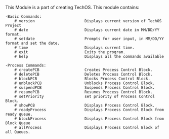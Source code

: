 This Module is a part of creating TechOS.
This module contains:

    -Basic Commands:
        # version                      Displays current version of TechOS Project
        # date                         Displays current date in MM/DD/YY format.
        # setdate                      Prompts for user input, in MM/DD/YY format and set the date.
        # time                         Displays current time.
        # exit                         Exits the program.
        # help                         Displays all the commands available 

    -Process Commands:
        # createPCB                    Creates Process Control Block.
        # deletePCB                    Deletes Process Control Block.
        # blockPCB                     Blocks Process Control Block.
        # unblockPCB                   Unblocks Process Control Block.
        # suspendPCB                   Suspends Process Control Block.
        # resumePCB                    Resumes Process Control Block.
        # setPriority                  set priority of Process Control Block.
        # showPCB                      Displays Process Control Block.
        # readyProcess                 Displays Process Control Block from ready queue.
        # blockProcess                 Displays Process Control Block from Block Queue
        # allProcess                   Displays Process Control Block of all Queues.
